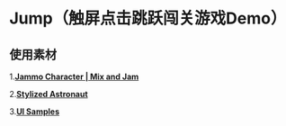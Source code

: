 # Jump（触屏点击跳跃闯关游戏Demo）

## 使用素材

1.**[Jammo Character | Mix and Jam](https://assetstore.unity.com/packages/3d/characters/jammo-character-mix-and-jam-158456)**

2.**[Stylized Astronaut](https://assetstore.unity.com/packages/3d/characters/humanoids/sci-fi/stylized-astronaut-114298)**

3.**[UI Samples](https://assetstore.unity.com/packages/essentials/ui-samples-25468)**
